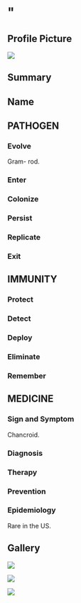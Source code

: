 # "

## Profile Picture

![](1.jpeg)

## Summary

## Name

## PATHOGEN

### Evolve

Gram- rod.

### Enter

### Colonize

### Persist

### Replicate

### Exit

## IMMUNITY

### Protect

### Detect

### Deploy

### Eliminate

### Remember

## MEDICINE

### Sign and Symptom

Chancroid.

### Diagnosis

### Therapy

### Prevention

### Epidemiology

Rare in the US.

## Gallery

![](2.jpeg)

![](3.jpeg)

![](4.jpeg)
